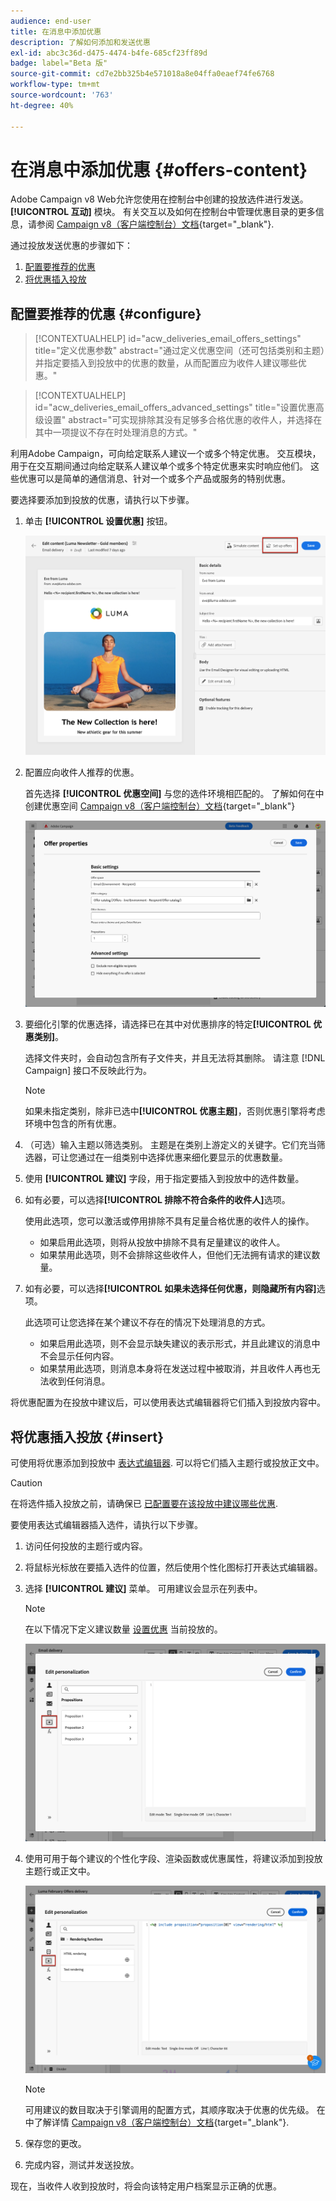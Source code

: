 ```yaml
---
audience: end-user
title: 在消息中添加优惠
description: 了解如何添加和发送优惠
exl-id: abc3c36d-d475-4474-b4fe-685cf23ff89d
badge: label="Beta 版"
source-git-commit: cd7e2bb325b4e571018a8e04ffa0eaef74fe6768
workflow-type: tm+mt
source-wordcount: '763'
ht-degree: 40%

---
```



# 在消息中添加优惠 {#offers-content}

Adobe Campaign v8 Web允许您使用在控制台中创建的投放选件进行发送。 **[!UICONTROL 互动]** 模块。 有关交互以及如何在控制台中管理优惠目录的更多信息，请参阅 [Campaign v8（客户端控制台）文档](https://experienceleague.adobe.com/docs/campaign/campaign-v8/offers/interaction.html){target="_blank"}.

通过投放发送优惠的步骤如下：

1. [配置要推荐的优惠](#configure)
1. [将优惠插入投放](#insert)

## 配置要推荐的优惠 {#configure}

>[!CONTEXTUALHELP]
>id="acw_deliveries_email_offers_settings"
>title="定义优惠参数"
>abstract="通过定义优惠空间（还可包括类别和主题）并指定要插入到投放中的优惠的数量，从而配置应为收件人建议哪些优惠。"

>[!CONTEXTUALHELP]
>id="acw_deliveries_email_offers_advanced_settings"
>title="设置优惠高级设置"
>abstract="可实现排除其没有足够多合格优惠的收件人，并选择在其中一项提议不存在时处理消息的方式。"

利用Adobe Campaign，可向给定联系人建议一个或多个特定优惠。 交互模块，用于在交互期间通过向给定联系人建议单个或多个特定优惠来实时响应他们。 这些优惠可以是简单的通信消息、针对一个或多个产品或服务的特别优惠。

要选择要添加到投放的优惠，请执行以下步骤。

1. 单击 **[!UICONTROL 设置优惠]** 按钮。

   ![](assets/setup-offers.png)

1. 配置应向收件人推荐的优惠。

   首先选择 **[!UICONTROL 优惠空间]** 与您的选件环境相匹配的。 了解如何在中创建优惠空间 [Campaign v8（客户端控制台）文档](https://experienceleague.adobe.com/docs/campaign/campaign-v8/offers/interaction-settings/interaction-offer-spaces.html){target="_blank"}

   ![](assets/create-content-offers.png)

1. 要细化引擎的优惠选择，请选择已在其中对优惠排序的特定&#x200B;**[!UICONTROL 优惠类别]**。

   选择文件夹时，会自动包含所有子文件夹，并且无法将其删除。 请注意 [!DNL Campaign] 接口不反映此行为。

   >[!NOTE]
   >
   >如果未指定类别，除非已选中&#x200B;**[!UICONTROL 优惠主题]**，否则优惠引擎将考虑环境中包含的所有优惠。

1. （可选）输入主题以筛选类别。 主题是在类别上游定义的关键字。它们充当筛选器，可让您通过在一组类别中选择优惠来细化要显示的优惠数量。

1. 使用 **[!UICONTROL 建议]** 字段，用于指定要插入到投放中的选件数量。

1. 如有必要，可以选择&#x200B;**[!UICONTROL 排除不符合条件的收件人]**&#x200B;选项。

   使用此选项，您可以激活或停用排除不具有足量合格优惠的收件人的操作。

   * 如果启用此选项，则将从投放中排除不具有足量建议的收件人。
   * 如果禁用此选项，则不会排除这些收件人，但他们无法拥有请求的建议数量。

1. 如有必要，可以选择&#x200B;**[!UICONTROL 如果未选择任何优惠，则隐藏所有内容]**&#x200B;选项。

   此选项可让您选择在某个建议不存在的情况下处理消息的方式。

   * 如果启用此选项，则不会显示缺失建议的表示形式，并且此建议的消息中不会显示任何内容。
   * 如果禁用此选项，则消息本身将在发送过程中被取消，并且收件人再也无法收到任何消息。

将优惠配置为在投放中建议后，可以使用表达式编辑器将它们插入到投放内容中。

## 将优惠插入投放 {#insert}

可使用将优惠添加到投放中 [表达式编辑器](../personalization/gs-personalization.md#access). 可以将它们插入主题行或投放正文中。

>[!CAUTION]
>
>在将选件插入投放之前，请确保已 [已配置要在该投放中建议哪些优惠](#configure).

要使用表达式编辑器插入选件，请执行以下步骤。

1. 访问任何投放的主题行或内容。

1. 将鼠标光标放在要插入选件的位置，然后使用个性化图标打开表达式编辑器。

1. 选择 **[!UICONTROL 建议]** 菜单。 可用建议会显示在列表中。

   >[!NOTE]
   >
   >在以下情况下定义建议数量 [设置优惠](#configure) 当前投放的。

   ![](assets/offer-insertion.png)

1. 使用可用于每个建议的个性化字段、渲染函数或优惠属性，将建议添加到投放主题行或正文中。

   ![](assets/offer-inserted.png)

   >[!NOTE]
   >
   >可用建议的数目取决于引擎调用的配置方式，其顺序取决于优惠的优先级。 在中了解详情 [Campaign v8（客户端控制台）文档](https://experienceleague.adobe.com/docs/campaign/campaign-v8/offers/interaction-best-practices.html){target="_blank"}.

1. 保存您的更改。

1. 完成内容，测试并发送投放。

现在，当收件人收到投放时，将会向该特定用户档案显示正确的优惠。
